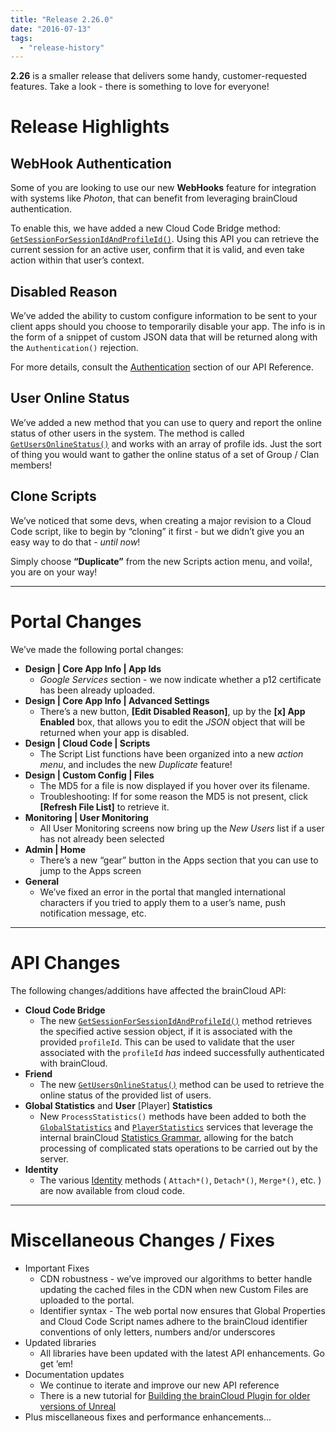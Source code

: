 ```yaml
---
title: "Release 2.26.0"
date: "2016-07-13"
tags: 
  - "release-history"
---
```


**2.26** is a smaller release that delivers some handy, customer-requested features. Take a look - there is something to love for everyone!

# Release Highlights

## WebHook Authentication

Some of you are looking to use our new **WebHooks** feature for integration with systems like _Photon_, that can benefit from leveraging brainCloud authentication.

To enable this, we have added a new Cloud Code Bridge method: [`GetSessionForSessionIdAndProfileId()`](/apidocs/apiref/#cc-bridge-getsessionforsessionidandprofileid). Using this API you can retrieve the current session for an active user, confirm that it is valid, and even take action within that user’s context.

## Disabled Reason

We’ve added the ability to custom configure information to be sent to your client apps should you choose to temporarily disable your app. The info is in the form of a snippet of custom JSON data that will be returned along with the `Authentication()` rejection.

For more details, consult the [Authentication](/apidocs/apiref/#capi-auth) section of our API Reference.

## User Online Status

We’ve added a new method that you can use to query and report the online status of other users in the system. The method is called [`GetUsersOnlineStatus()`](/apidocs/apiref/#capi-friend-getusersonlinestatus) and works with an array of profile ids. Just the sort of thing you would want to gather the online status of a set of Group / Clan members!

## Clone Scripts

We’ve noticed that some devs, when creating a major revision to a Cloud Code script, like to begin by “cloning” it first - but we didn’t give you an easy way to do that - _until now_!

Simply choose **“Duplicate”** from the new Scripts action menu, and voila!, you are on your way!

* * *

# Portal Changes

We’ve made the following portal changes:

- **Design | Core App Info | App Ids**
    - _Google Services_ section - we now indicate whether a p12 certificate has been already uploaded.
- **Design | Core App Info | Advanced Settings**
    - There’s a new button, **\[Edit Disabled Reason\]**, up by the **\[x\] App Enabled** box, that allows you to edit the _JSON_ object that will be returned when your app is disabled.
- **Design | Cloud Code | Scripts**
    - The Script List functions have been organized into a new _action menu_, and includes the new _Duplicate_ feature!
- **Design | Custom Config | Files**
    - The MD5 for a file is now displayed if you hover over its filename.
    - Troubleshooting: If for some reason the MD5 is not present, click **\[Refresh File List\]** to retrieve it.
- **Monitoring | User Monitoring**
    - All User Monitoring screens now bring up the _New Users_ list if a user has not already been selected
- **Admin | Home**
    - There’s a new “gear” button in the Apps section that you can use to jump to the Apps screen
- **General**
    - We’ve fixed an error in the portal that mangled international characters if you tried to apply them to a user’s name, push notification message, etc.

* * *

# API Changes

The following changes/additions have affected the brainCloud API:

- **Cloud Code Bridge**
    - The new [`GetSessionForSessionIdAndProfileId()`](/apidocs/apiref/#cc-bridge-getsessionforsessionidandprofileid) method retrieves the specified active session object, if it is associated with the provided `profileId`. This can be used to validate that the user associated with the `profileId` _has_ indeed successfully authenticated with brainCloud.
- **Friend**
    - The new [`GetUsersOnlineStatus()`](/apidocs/apiref/#capi-friend-getusersonlinestatus) method can be used to retrieve the online status of the provided list of users.
- **Global Statistics** and **User** \[Player\] **Statistics**
    - New `ProcessStatistics()` methods have been added to both the [`GlobalStatistics`](/apidocs/apiref/#capi-globalstats-processstatistics) and [`PlayerStatistics`](/apidocs/apiref/#capi-playerstats-processstatistics) services that leverage the internal brainCloud [Statistics Grammar](/apidocs/apiref/#appendix-statisticsgrammar), allowing for the batch processing of complicated stats operations to be carried out by the server.
- **Identity**
    - The various [Identity](/apidocs/apiref/?cloudcode#capi-identity) methods ( `Attach*()`, `Detach*()`, `Merge*()`, etc. ) are now available from cloud code.

* * *

# Miscellaneous Changes / Fixes

- Important Fixes
    - CDN robustness - we’ve improved our algorithms to better handle updating the cached files in the CDN when new Custom Files are uploaded to the portal.
    - Identifier syntax - The web portal now ensures that Global Properties and Cloud Code Script names adhere to the brainCloud identifier conventions of only letters, numbers and/or underscores
- Updated libraries
    - All libraries have been updated with the latest API enhancements. Go get ’em!
- Documentation updates
    - We continue to iterate and improve our new API reference
    - There is a new tutorial for [Building the brainCloud Plugin for older versions of Unreal](/apidocs/tutorials/unreal-tutorials/building-the-plugin-for-older-versions-of-unreal/)
- Plus miscellaneous fixes and performance enhancements…
